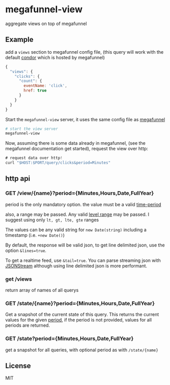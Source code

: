 # megafunnel-view

aggregate views on top of megafunnel

## Example

add a `views` section to megafunnel config file,
(this query will work with the default [condor](https://github.com/micnews/condor)
which is hosted by megafunnel)

``` js
{
  "views": {
    "clicks": {
      "count": {
        eventName: 'click',
        href: true
      }
    }
  }
}
```

Start the `megafunnel-view` server, it uses the same config file
as [megafunnel](https://github.com/micnews/megafunnel)

``` bash
# start the view server
megafunnel-view
```
Now, assuming there is some data already in megafunnel,
(see the megafunnel documentation get started), request
the view over http:

``` js
# request data over http!
curl "$HOST:$PORT/query/clicks&period=Minutes"
```

## http api

### GET /view/{name}?period={Minutes,Hours,Date,FullYear}

period is the only mandatory option. the value must be a valid
[time-period](https://github.com/micnews/time-period)

also, a range may be passed.
Any valid [level range](https://github.com/dominictarr/ltgt#ways-to-specify-ranges)
may be passed. I suggest using only `lt, gt, lte, gte` ranges

The values can be any valid string for `new Date(string)` including a timestamp
(i.e. `+new Date()`)

By default, the response will be valid json, to get line delimited json,
use the option `&lines=true`.

To get a realtime feed, use `&tail=true`. You can parse streaming json
with [JSONStream](https://github.com/dominictarr/JSONStream) although using
line delimited json is more performant.

### get /views

return array of names of all querys

### GET /state/{name}?period={Minutes,Hours,Date,FullYear}

Get a snapshot of the current state of this query. This returns the current
values for the given [period](https://github.com/dominictarr/time-period),
if the period is not provided, values for all periods are returned.

### GET /state?period={Minutes,Hours,Date,FullYear}

get a snapshot for all queries, with optional period as with `/state/{name}`

## License

MIT
